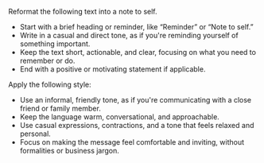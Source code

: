 Reformat the following text into a note to self.  
- Start with a brief heading or reminder, like “Reminder” or “Note to self.”  
- Write in a casual and direct tone, as if you're reminding yourself of something important.  
- Keep the text short, actionable, and clear, focusing on what you need to remember or do.  
- End with a positive or motivating statement if applicable.


Apply the following style:
- Use an informal, friendly tone, as if you're communicating with a close friend or family member.  
- Keep the language warm, conversational, and approachable.  
- Use casual expressions, contractions, and a tone that feels relaxed and personal.  
- Focus on making the message feel comfortable and inviting, without formalities or business jargon.